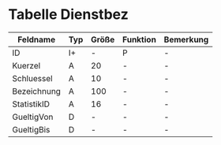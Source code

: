 # Tabelle Dienstbez


| Feldname    | Typ | Größe | Funktion | Bemerkung |
|-------------|-----|-------|----------|-----------|
| ID          | I+  | -     | P        | -         |
| Kuerzel     | A   | 20    | -        | -         |
| Schluessel  | A   | 10    | -        | -         |
| Bezeichnung | A   | 100   | -        | -         |
| StatistikID | A   | 16    | -        | -         |
| GueltigVon  | D   | -     | -        | -         |
| GueltigBis  | D   | -     | -        | -         |




